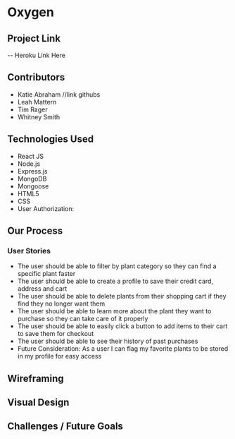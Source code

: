 # Oxygen

## Project Link
-- Heroku Link Here

## Contributors
- Katie Abraham //link githubs
- Leah Mattern
- Tim Rager
- Whitney Smith

## Technologies Used
- React JS
- Node.js
- Express.js
- MongoDB
- Mongoose
- HTML5
- CSS
- User Authorization:

## Our Process

### User Stories
- The user should be able to filter by plant category so they can find a specific plant faster
- The user should be able to create a profile to save their credit card, address and cart
- The user should be able to delete plants from their shopping cart if they find they no longer want them
- The user should be able to learn more about the plant they want to purchase so they can take care of it properly
- The user should be able to easily click a button to add items to their cart to save them for checkout
- The user should be able to see their history of past purchases
- Future Consideration: As a user I can flag my favorite plants to be stored in my profile for easy access

## Wireframing

## Visual Design

## Challenges / Future Goals